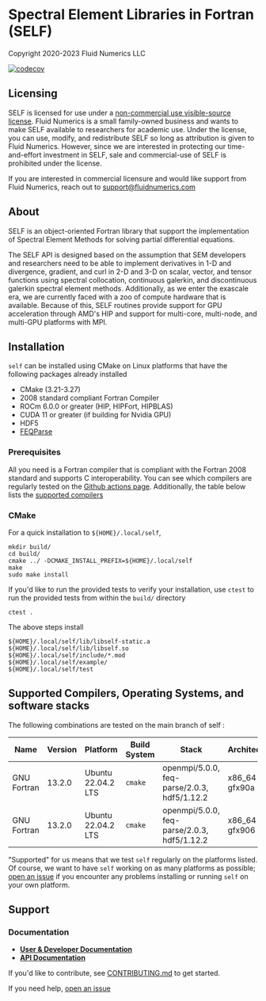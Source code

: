 # Spectral Element Libraries in Fortran (SELF)
Copyright 2020-2023 Fluid Numerics LLC

[![codecov](https://codecov.io/gh/FluidNumerics/SELF/branch/main/graph/badge.svg?token=AKKSL5CWK6)](https://codecov.io/gh/FluidNumerics/SELF)


## Licensing
SELF is licensed for use under a [non-commercial use visible-source license](./LICENSE). Fluid Numerics is a small family-owned business and wants to make SELF available to researchers for academic use. Under the license, you can use, modify, and redistribute SELF so long as attribution is given to Fluid Numerics. However, since we are interested in protecting our time-and-effort investment in SELF, sale and commercial-use of SELF is prohibited under the license.

If you are interested in commercial licensure and would like support from Fluid Numerics, reach out to support@fluidnumerics.com

## About
SELF is an object-oriented Fortran library that support the implementation of Spectral Element Methods for solving partial differential equations.

The SELF API is designed based on the assumption that SEM developers and researchers need to be able to implement derivatives in 1-D and divergence, gradient, and curl in 2-D and 3-D on scalar, vector, and tensor functions using spectral collocation, continuous galerkin, and discontinuous galerkin spectral element methods. Additionally, as we enter the exascale era, we are currently faced with a zoo of compute hardware that is available. Because of this, SELF routines provide support for GPU acceleration through AMD's HIP and support for multi-core, multi-node, and multi-GPU platforms with MPI.

## Installation
`self` can be installed using CMake on Linux platforms that have the following packages already installed

* CMake (3.21-3.27)
* 2008 standard compliant Fortran Compiler
* ROCm 6.0.0 or greater (HIP, HIPFort, HIPBLAS)
* CUDA 11 or greater (if building for Nvidia GPU)
* HDF5
* [FEQParse](https://github.com/fluidnumerics/feq-parse)

### Prerequisites
All you need is a Fortran compiler that is compliant with the Fortran 2008 standard and supports C interoperability. You can see which compilers are regularly tested on the [Github actions page](https://github.com/FluidNumerics/feq-parse/actions/workflows/ci.yml). Additionally, the table below lists the [supported compilers](#supported-compilers)

### CMake
For a quick installation to `${HOME}/.local/self`,
```
mkdir build/
cd build/
cmake ../ -DCMAKE_INSTALL_PREFIX=${HOME}/.local/self
make
sudo make install
```
If you'd like to run the provided tests to verify your installation, use `ctest` to run the provided tests from within the `build/` directory
```
ctest .
```

The above steps install
```
${HOME}/.local/self/lib/libself-static.a
${HOME}/.local/self/lib/libself.so
${HOME}/.local/self/include/*.mod
${HOME}/.local/self/example/
${HOME}/.local/self/test
```

## Supported Compilers, Operating Systems, and software stacks

The following combinations are tested on the main branch of self :

Name | Version | Platform | Build System | Stack | Architecture
--- | --- | --- | --- | --- | --- |
GNU Fortran | 13.2.0 | Ubuntu 22.04.2 LTS | `cmake` | openmpi/5.0.0, feq-parse/2.0.3, hdf5/1.12.2 | x86_64 - gfx90a
GNU Fortran | 13.2.0 | Ubuntu 22.04.2 LTS | `cmake` | openmpi/5.0.0, feq-parse/2.0.3, hdf5/1.12.2 | x86_64 - gfx906

"Supported" for us means that we test `self` regularly on the platforms listed. Of course, we want to have `self` working on as many platforms as possible; [open an issue](https://github.com/FluidNumerics/SELF/issues/new/choose) if you encounter any problems installing or running `self` on your own platform.

## Support

### Documentation

* [**User & Developer Documentation**](https://fluidnumerics.github.io/SELF)
* [**API Documentation**](https://fluidnumerics.github.io/SELF/ford/)


If you'd like to contribute, see [CONTRIBUTING.md](./CONTRIBUTING.md) to get started.

If you need help, [open an issue](https://github.com/FluidNumerics/SELF/issues/new)

